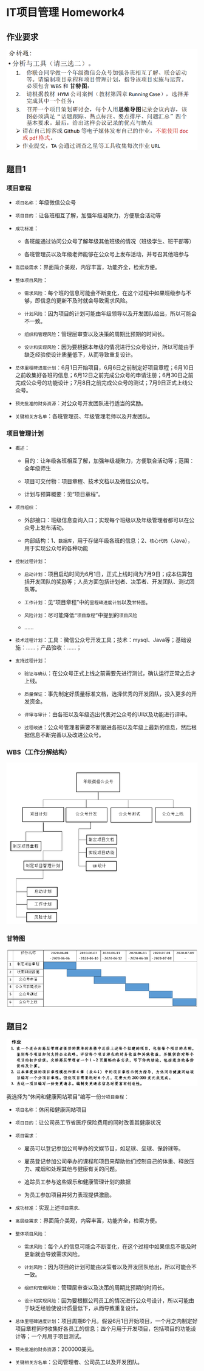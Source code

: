# IT项目管理 Homework4
## 作业要求
![](images/0.png)  

## 题目1
### 项目章程  
- `项目名称`：年级微信公众号  

- `项目目的`：让各班相互了解，加强年级凝聚力，方便联合活动等  

- `成功标准`：
   - 各班能通过访问公众号了解年级其他班级的情况（班级学生、班干部等）  

   - 各班管理员以及年级老师能够在公众号上发布活动，并号召其他班参与
- `高层级需求`：界面简介美观，内容丰富，功能齐全，检索方便。

- `整体项目风险`：
   - `需求风险`：每个班的信息可能会不断变化，在这个过程中如果班级参与不够，即信息的更新不及时就会导致需求风险。  

   - `计划风险`：因为项目的计划可能由年级领导以及开发团队给出，所以可能会不一致。  

   - `组织和管理风险`：管理层审查以及决策的周期比预期的时间长。  

   - `设计和实现风险`：因为要根据本年级的情况进行公众号设计，所以可能由于缺乏经验使设计质量低下，从而导致重复设计。  

- `总体里程碑进度计划`：6月1日开始项目，6月6日之前制定好项目章程；6月10日之前收集好各班的信息；6月12日之前完成公众号的申请注册；6月30日之前完成公众号的功能设计；7月8日之前完成公众号的测试；7月9日正式上线公众号。  

- `预先批准的财务资源`：对公众号开发团队进行适当的奖励。  

- `关键相关方名单`：各班管理员、年级管理老师以及开发团队。  

### 项目管理计划  
- `概述`：
   - 目的：让年级各班相互了解，加强年级凝聚力，方便联合活动等；范围：全年级师生  

   - 项目可交付物：项目章程、技术文档以及微信公众号。
   - 计划与预算概要：见“项目章程”。
- `项目组织`：
   - 外部接口：班级信息查询入口；实现每个班级以及年级管理者都可以在公众号上发布活动。  

   - 内部结构：1、`数据库`，用于存储年级各班的信息；2、`核心代码`（Java），用于实现公众号的各种功能
- `控制过程计划`：
   - `启动计划`：项目启动时间为6月1日，正式上线时间为7月9日；成本估算包括开发团队的奖励等；人员方面包括计划者、决策者、开发团队、测试团队等。
   - `工作计划`：见“项目章程”中的`里程碑进度计划`以及`甘特图`。  

   - `风险计划`：尽可能降低`“项目章程”`中提到的`项目风险`
   - ……
- `技术过程计划`：工具：微信公众号开发工具；技术：mysql、Java等；基础设施：……；产品验收：……；  

- `支持过程计划`：
   - `验证与确认`：在公众号正式上线之前需要先进行测试，确认运行正常之后才上线。  

   - `质量保证`：事先制定好质量标准文档，选择优秀的开发团队，投入更多的开发资金。
   - `评审与审计`：由各班以及年级选出代表对公众号的UI以及功能进行评审。
   - `过程改进`：公众号管理者需要不断跟进各班以及年级上最新的信息，然后根据信息不断完善以及改进公众号。
### WBS（工作分解结构）  
![](images/1.png)  
### 甘特图
![](images/1_.png)  

## 题目2  
![](images/2.png)  

我选择为“休闲和健康网站项目”编写一份`分项目章程`：
- `项目名称`：休闲和健康网站项目  

- `项目目的`：让公司员工节省医疗保险费用的同时改善其健康状况

- `项目需求`：
   - 雇员可以登记参加公司举办的文娱节目，如足球、垒球、保龄球等。  

   - 雇员登记参加公司举办的课程和项目来帮助他们控制自己的体重、释放压力、戒烟和处理其他与健康有关的问题。  

   - 追踪员工参与这些娱乐和健康管理计划的数据  

   - 为员工参加项目并努力表现提供激励。

- `成功标准`：实现上述`项目需求`.

- `高层级需求`：界面简介美观，内容丰富，功能齐全，检索方便。

- `整体项目风险`：
   - `需求风险`：每个人的信息可能会不断变化，在这个过程中如果信息不能及时更新就会导致需求风险。  

   - `计划风险`：因为项目的计划可能由决策者以及开发团队给出，所以可能会不一致。  

   - `组织和管理风险`：管理层审查以及决策的周期比预期的时间长。  

   - `设计和实现风险`：因为要根据公司员工的情况进行公众号设计，所以可能由于缺乏经验使设计质量低下，从而导致重复设计。  

- `总体里程碑进度计划`：项目周期6个月。假设6月1日开始项目，一个月之内制定好项目章程同时收集好各员工的信息；四个月用于开发项目，包括项目的功能设计等；一个月用于项目测试。

- `预先批准的财务资源`：200000美元。  

- `关键相关方名单`：公司管理者、公司员工以及开发团队。
